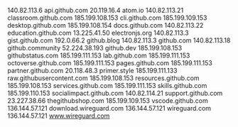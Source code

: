 140.82.113.6 api.github.com
20.119.16.4 atom.io
140.82.113.21 classroom.github.com
185.199.108.153 cli.github.com
185.199.109.153 desktop.github.com
185.199.108.154 docs.github.com
140.82.113.22 education.github.com
13.225.41.50 electronjs.org
140.82.113.3 gist.github.com
192.0.66.2 github.blog
140.82.113.3 github.com
140.82.113.18 github.community
52.224.38.193 github.dev
185.199.108.153 githubstatus.com
185.199.111.153 lab.github.com
185.199.111.153 octoverse.github.com
185.199.111.153 pages.github.com
185.199.111.153 partner.github.com
20.118.48.3 primer.style
185.199.111.133 raw.githubusercontent.com
185.199.108.153 resources.github.com
185.199.108.153 services.github.com
185.199.111.153 skills.github.com
185.199.110.153 socialimpact.github.com
140.82.114.21 support.github.com
23.227.38.66 thegithubshop.com
185.199.109.153 vscode.github.com
136.144.57.121 download.wireguard.com
136.144.57.121 wireguard.com
136.144.57.121 www.wireguard.com
